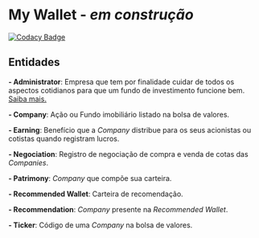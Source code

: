 # My Wallet - *em construção*

[![Codacy Badge](https://app.codacy.com/project/badge/Grade/952540c83b7a4f21977c704089023dea)](https://www.codacy.com/gh/thiagormagalhaes/my-wallet/dashboard?utm_source=github.com&amp;utm_medium=referral&amp;utm_content=thiagormagalhaes/my-wallet&amp;utm_campaign=Badge_Grade)

## Entidades

 **- Administrator**: Empresa que tem por finalidade cuidar de todos os aspectos cotidianos para que um fundo de investimento funcione bem. [Saiba mais.](https://www.suno.com.br/artigos/administrador-de-fundos/)
 
 **- Company**: Ação ou Fundo imobiliário listado na bolsa de valores.
 
 **- Earning**: Benefício que a *Company* distribue para os seus acionistas ou cotistas quando registram lucros.
 
 **- Negociation**: Registro de negociação de compra e venda de cotas das *Companies*.

 **- Patrimony**: *Company* que compõe sua carteira.

 **- Recommended Wallet**: Carteira de recomendação.

 **- Recommendation**: *Company* presente na *Recommended Wallet*.
 
 **- Ticker**: Código de uma *Company* na bolsa de valores.
